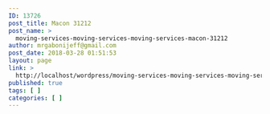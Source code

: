 ```yaml
---
ID: 13726
post_title: Macon 31212
post_name: >
  moving-services-moving-services-moving-services-macon-31212
author: mrgabonijeff@gmail.com
post_date: 2018-03-28 01:51:53
layout: page
link: >
  http://localhost/wordpress/moving-services-moving-services-moving-services-macon-31212/
published: true
tags: [ ]
categories: [ ]
---
```

